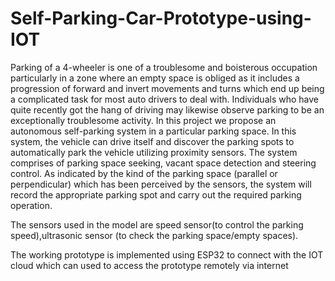 # Self-Parking-Car-Prototype-using-IOT

Parking of a 4-wheeler is one of a troublesome and boisterous occupation particularly in a zone where an empty space is obliged as it includes a progression of forward and invert movements and turns which end up being a complicated task for most auto drivers to deal with. Individuals who have quite recently got the hang of driving may likewise observe parking to be an exceptionally troublesome activity. In this project we propose an autonomous self-parking system in a particular parking space. In this system, the vehicle can drive itself and discover the parking spots to automatically park the vehicle utilizing proximity sensors. The system comprises of parking space seeking, vacant space detection and steering control. As indicated by the kind of the parking space (parallel or perpendicular) which has been perceived by the sensors, the system will record the appropriate parking spot and carry out the required parking operation. 

The sensors used in the model are speed sensor(to control the parking speed),ultrasonic sensor (to check the parking space/empty spaces).

The working prototype is implemented using ESP32 to connect with the IOT cloud which can used to access the prototype remotely via internet
